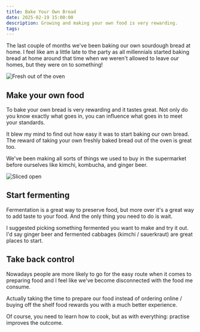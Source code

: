 ```yaml
---
title: Bake Your Own Bread
date: 2025-02-19 15:00:00
description: Growing and making your own food is very rewarding.
tags:
---
```


The last couple of months we've been baking our own sourdough bread at home. I feel like am a little late to the party as all millennials started baking bread at home around that time when we weren't allowed to leave our homes, but they were on to something!

![Fresh out of the oven](bread_01.webp)

## Make your own food

To bake your own bread is very rewarding and it tastes great. Not only do you know exactly what goes in, you can influence what goes in to meet your standards.

It blew my mind to find out how easy it was to start baking our own bread. The reward of taking your own freshly baked bread out of the oven is great too.

We've been making all sorts of things we used to buy in the supermarket before ourselves like kimchi, kombucha, and ginger beer.

![Sliced open](bread_02.webp)

## Start fermenting

Fermentation is a great way to preserve food, but more over it's a great way to add taste to your food. And the only thing you need to do is wait.

I suggested picking something fermented you want to make and try it out. I'd say ginger beer and fermented cabbages (kimchi / sauerkraut) are great places to start.

## Take back control

Nowadays people are more likely to go for the easy route when it comes to preparing food and I feel like we've become disconnected with the food me consume.

Actually taking the time to prepare our food instead of ordering online / buying off the shelf food rewards you with a much better experience.

Of course, you need to learn how to cook, but as with everything: practise improves the outcome.